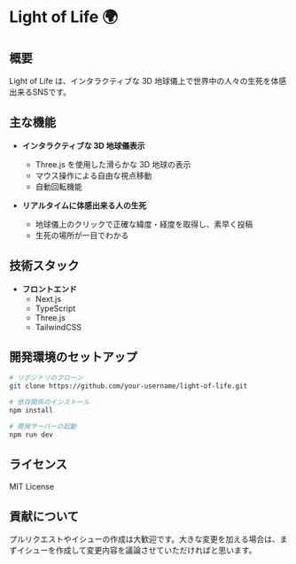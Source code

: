 # Light of Life 🌍

## 概要

Light of Life は、インタラクティブな 3D 地球儀上で世界中の人々の生死を体感出来るSNSです。

## 主な機能

- **インタラクティブな 3D 地球儀表示**

  - Three.js を使用した滑らかな 3D 地球の表示
  - マウス操作による自由な視点移動
  - 自動回転機能

- **リアルタイムに体感出来る人の生死**
  - 地球儀上のクリックで正確な緯度・経度を取得し、素早く投稿
  - 生死の場所が一目でわかる

## 技術スタック

- **フロントエンド**
  - Next.js
  - TypeScript
  - Three.js
  - TailwindCSS

## 開発環境のセットアップ

```bash
# リポジトリのクローン
git clone https://github.com/your-username/light-of-life.git

# 依存関係のインストール
npm install

# 開発サーバーの起動
npm run dev
```

## ライセンス

MIT License

## 貢献について

プルリクエストやイシューの作成は大歓迎です。大きな変更を加える場合は、まずイシューを作成して変更内容を議論させていただければと思います。
